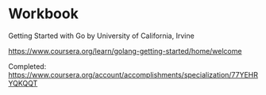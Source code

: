 # Workbook

Getting Started with Go by University of California, Irvine

https://www.coursera.org/learn/golang-getting-started/home/welcome

Completed: https://www.coursera.org/account/accomplishments/specialization/77YEHRYQKQQT

